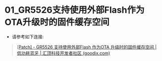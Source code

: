 # 01_GR5526支持使用外部Flash作为OTA升级时的固件缓存空间

- 请参考如下连接:

> [[Patch\] - GR5526 支持使用外部Flash 作为OTA 升级时的固件缓存空间 | 低功耗蓝牙 | 汇顶科技开发者社区 (goodix.com)](https://developers.goodix.com/zh/bbs/detail/51d67bb927704dadab2a53c0602e1d36)


